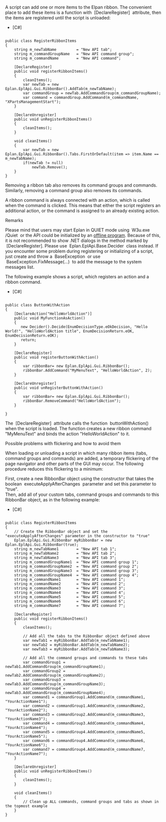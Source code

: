 A script can add one or more items to the Elpan ribbon. The convenient place to add these items is a function with  [DeclareRegister]  attribute, then the items are registered until the script is unloaded:

* [C#]

```

public class RegisterRibbonItems
{   
    string m_newTabName         = "New API tab";
    string m_commandGroupName   = "New API command group";
    string m_commandName        = "New API command";
           
    [DeclareRegister]
    public void registerRibbonItems()
    {               
        cleanItems();
        var newTab = new Eplan.EplApi.Gui.RibbonBar().AddTab(m_newTabName);
        var commandGroup = newTab.AddCommandGroup(m_commandGroupName);                              
        var command = commandGroup.AddCommand(m_commandName, "XPartsManagementStart");
    }
       
    [DeclareUnregister]
    public void unRegisterRibbonItems()
    {   
        cleanItems();
    }
   
    void cleanItems()
    {
        var newTab = new Eplan.EplApi.Gui.RibbonBar().Tabs.FirstOrDefault(item => item.Name == m_newTabName);
        if(newTab != null)
            newTab.Remove();
    }   
}
```

Removing a ribbon tab also removes its command groups and commands. Similarly, removing a command group also removes its commands.

A ribbon command is always connected with an action, which is called when the command is clicked. This means that either the script registers an additional action, or the command is assigned to an already existing action.

Remarks

Please mind that users may start Eplan in QUIET mode using  W3u.exe /Quiet  or the API could be initialized by an [offline program](UsingEplanAssemblies.html). Because of this, it is not recommended to show .NET dialogs in the method marked by  [DeclareRegister]. Please use  Eplan.EplApi.Base.Decider  class instead. If you encounter some problem during registering or initializing of a script, just create and throw a  BaseException  or use  BaseException.FixMessage(...)  to add the message to the system messages list.

The following example shows a script, which registers an action and a ribbon command.

* [C#]


```

public class ButtonWithAction
{
    [DeclareAction("HelloWorldAction")]
    public void MyFunctionAsAction()
    {
       new Decider().Decide(EnumDecisionType.eOkDecision, "Hello World!", "HelloWorldAction title", EnumDecisionReturn.eOK, EnumDecisionReturn.eOK);
       return;
    }

    [DeclareRegister]
    public void registerButtonWithAction()
    {
        var ribbonBar= new Eplan.EplApi.Gui.RibbonBar();
        ribbonBar.AddCommand("MyMenuText", "HelloWorldAction", 2);
    }

    [DeclareUnregister]
    public void unRegisterButtonWithAction()
    {
        var ribbonBar= new Eplan.EplApi.Gui.RibbonBar();
        ribbonBar.RemoveCommand("HelloWorldAction");
    }

}
```


The  [DeclareRegister]  attribute calls the function  buttonWithAction()  when the script is loaded. The function creates a new ribbon command "MyMenuText" and binds the action "HelloWorldAction" to it.

Possible problems with flickering and how to avoid them

When loading or unloading a script in which many ribbon items (tabs, command groups and commands) are added, a temporary flickering of the page navigator and other parts of the GUI may occur. The following procedure reduces this flickering to a minimum:

First, create a new RibbonBar object using the constructor that takes the boolean  executeApplyAfterChanges  parameter and set this parameter to "true".  
Then, add all of your custom tabs, command groups and commands to this RibbonBar object, as in the following example:

* [C#]

```

public class RegisterRibbonItems
{   
    // Create the RibbonBar object and set the "executeApplyAfterChanges" parameter in the constructor to "true"
    Eplan.EplApi.Gui.RibbonBar myRibbonBar = new Eplan.EplApi.Gui.RibbonBar(true);
    string m_newTabName1        = "New API tab 1";
    string m_newTabName2        = "New API tab 2";
    string m_newTabName3        = "New API tab 3";
    string m_commandGroupName1  = "New API command group 1";
    string m_commandGroupName2  = "New API command group 2";
    string m_commandGroupName3  = "New API command group 3";
    string m_commandGroupName4  = "New API command group 4";
    string m_commandName1       = "New API command 1";
    string m_commandName2       = "New API command 2";
    string m_commandName3       = "New API command 3";
    string m_commandName4       = "New API command 4";
    string m_commandName5       = "New API command 5";
    string m_commandName6       = "New API command 6";
    string m_commandName7       = "New API command 7";      

    [DeclareRegister]
    public void registerRibbonItems()
    {              
        cleanItems();

        // Add all the tabs to the RibbonBar object defined above 
        var newTab1 = myRibbonBar.AddTab(m_newTabName1);
        var newTab2 = myRibbonBar.AddTab(m_newTabName2);
        var newTab3 = myRibbonBar.AddTab(m_newTabName3);

        // Add all the command groups and commands to these tabs
        var commandGroup1 = newTab1.AddCommandGroup(m_commandGroupName1);     
        var commandGroup2 = newTab2.AddCommandGroup(m_commandGroupName2);  
        var commandGroup3 = newTab3.AddCommandGroup(m_commandGroupName3);    
        var commandGroup4 = newTab3.AddCommandGroup(m_commandGroupName4);
        var command1 = commandGroup1.AddCommand(m_commandName1, "YourActionName1");                        
        var command2 = commandGroup1.AddCommand(m_commandName2, "YourActionName2");
        var command3 = commandGroup2.AddCommand(m_commandName3, "YourActionName3");                        
        var command4 = commandGroup3.AddCommand(m_commandName4, "YourActionName4");
        var command5 = commandGroup4.AddCommand(m_commandName5, "YourActionName5");                        
        var command6 = commandGroup4.AddCommand(m_commandName6, "YourActionName6");
        var command7 = commandGroup4.AddCommand(m_commandName7, "YourActionName7");
    }
        
    [DeclareUnregister]
    public void unRegisterRibbonItems()
    {   
        cleanItems();
    }
    
    void cleanItems()
    {
        // Clean up ALL commands, command groups and tabs as shown in the topmost example
    }  
}
```
